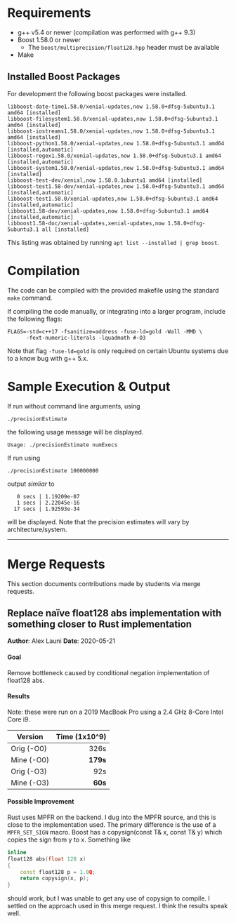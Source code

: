 # Requirements

  * g++ v5.4 or newer (compilation was performed with g++ 9.3)
  * Boost 1.58.0 or newer
    * The `boost/multiprecision/float128.hpp` header must be available
  * Make

## Installed Boost Packages

For development the following boost packages were installed.

```
libboost-date-time1.58.0/xenial-updates,now 1.58.0+dfsg-5ubuntu3.1 amd64 [installed]
libboost-filesystem1.58.0/xenial-updates,now 1.58.0+dfsg-5ubuntu3.1 amd64 [installed]
libboost-iostreams1.58.0/xenial-updates,now 1.58.0+dfsg-5ubuntu3.1 amd64 [installed]
libboost-python1.58.0/xenial-updates,now 1.58.0+dfsg-5ubuntu3.1 amd64 [installed,automatic]
libboost-regex1.58.0/xenial-updates,now 1.58.0+dfsg-5ubuntu3.1 amd64 [installed,automatic]
libboost-system1.58.0/xenial-updates,now 1.58.0+dfsg-5ubuntu3.1 amd64 [installed]
libboost-test-dev/xenial,now 1.58.0.1ubuntu1 amd64 [installed]
libboost-test1.58-dev/xenial-updates,now 1.58.0+dfsg-5ubuntu3.1 amd64 [installed,automatic]
libboost-test1.58.0/xenial-updates,now 1.58.0+dfsg-5ubuntu3.1 amd64 [installed,automatic]
libboost1.58-dev/xenial-updates,now 1.58.0+dfsg-5ubuntu3.1 amd64 [installed,automatic]
libboost1.58-doc/xenial-updates,xenial-updates,now 1.58.0+dfsg-5ubuntu3.1 all [installed]
```

This listing was obtained by running `apt list --installed | grep boost`.


# Compilation

The code can be compiled with the provided makefile using the standard `make`
command.

If compiling the code manually, or integrating into a larger program, include
the following flags:

```
FLAGS=-std=c++17 -fsanitize=address -fuse-ld=gold -Wall -MMD \
      -fext-numeric-literals -lquadmath #-O3
```

Note that flag `-fuse-ld=gold` is only required on certain Ubuntu systems due
to a know bug with g++ 5.x.


# Sample Execution & Output

If run without command line arguments, using

```
./precisionEstimate
```

the following usage message will be displayed.

```
Usage: ./precisionEstimate numExecs
```

If run using

```
./precisionEstimate 100000000
```

output *simliar* to

```
   0 secs | 1.19209e-07
   1 secs | 2.22045e-16
  17 secs | 1.92593e-34
```

will  be displayed. Note that the precision estimates will vary by
architecture/system.


---

# Merge Requests

This section documents contributions made by students via merge requests.


## Replace naïve float128 abs implementation with something closer to Rust implementation 

**Author**: Alex Launi
**Date**: 2020-05-21

#### Goal

Remove bottleneck caused by conditional negation implementation of float128 abs.

#### Results

Note: these were run on a 2019 MacBook Pro using a 2.4 GHz 8-Core Intel Core i9.

| Version    | Time (1x10^9)   |
| ---        | --------------: |
| Orig (-O0) | 326s            |
| Mine (-O0) | __179s__        |
| Orig (-O3) | 92s             |
| Mine (-O3) | __60s__         |

#### Possible Improvement

Rust uses MPFR on the backend. I dug into the MPFR source, and this is close to
the implementation used. The primary difference is the use of a `MPFR_SET_SIGN`
macro. Boost has a copysign(const T& x, const T& y) which copies the sign from
y to x. Something like

```C++
inline
float128 abs(float 128 x)
{
    const float128 p = 1.0Q;
    return copysign(x, p);
}
```

should work, but I was unable to get any use of copysign to compile. I settled
on the approach used in this merge request. I think the results speak well.
